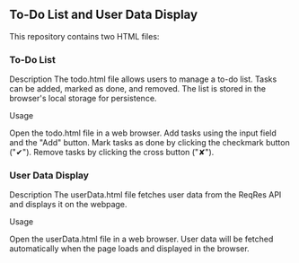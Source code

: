 ## To-Do List and User Data Display
This repository contains two HTML files:

### To-Do List
Description
The todo.html file allows users to manage a to-do list. Tasks can be added, marked as done, and removed. The list is stored in the browser's local storage for persistence.

Usage

Open the todo.html file in a web browser.
Add tasks using the input field and the "Add" button.
Mark tasks as done by clicking the checkmark button ("✔").
Remove tasks by clicking the cross button ("✘").

### User Data Display
Description
The userData.html file fetches user data from the ReqRes API and displays it on the webpage.

Usage

Open the userData.html file in a web browser.
User data will be fetched automatically when the page loads and displayed in the browser.
